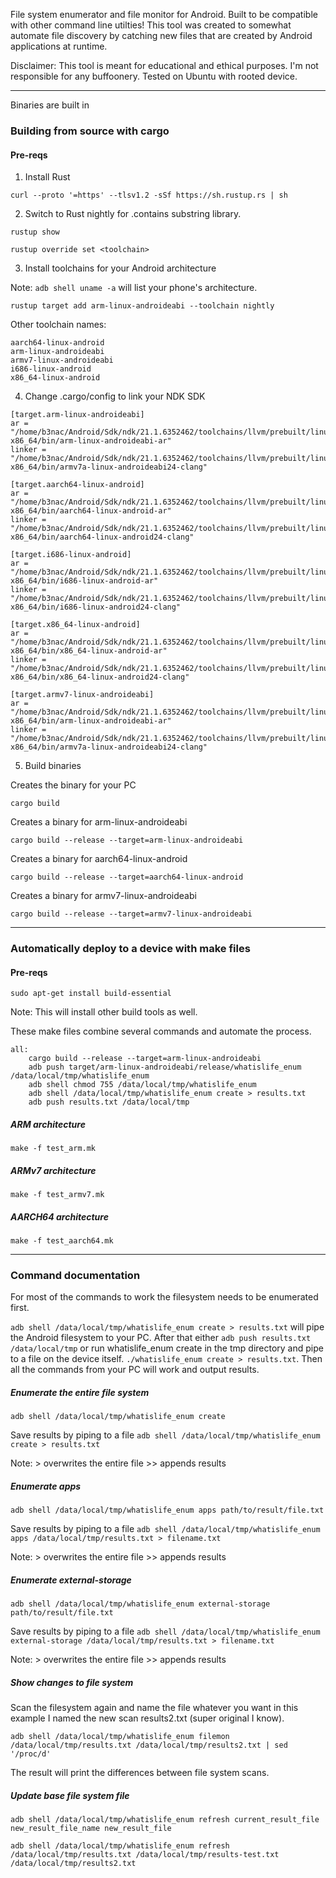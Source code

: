 File system enumerator and file monitor for Android. Built to be compatible with other command line utilties! This tool was created to somewhat automate file discovery by catching new files that are created by Android applications at runtime.

Disclaimer: This tool is meant for educational and ethical purposes. I'm not responsible for any buffoonery.
Tested on Ubuntu with rooted device.

---

Binaries are built in 

### Building from source with cargo

#### Pre-reqs

1. Install Rust

`curl --proto '=https' --tlsv1.2 -sSf https://sh.rustup.rs | sh`

2. Switch to Rust nightly for .contains substring library.

`rustup show`

`rustup override set <toolchain>`

3. Install toolchains for your Android architecture

Note: `adb shell uname -a` will list your phone's architecture.

`rustup target add arm-linux-androideabi --toolchain nightly`

Other toolchain names:

```
aarch64-linux-android
arm-linux-androideabi
armv7-linux-androideabi
i686-linux-android
x86_64-linux-android
```
4. Change .cargo/config to link your NDK SDK

```
[target.arm-linux-androideabi]
ar = "/home/b3nac/Android/Sdk/ndk/21.1.6352462/toolchains/llvm/prebuilt/linux-x86_64/bin/arm-linux-androideabi-ar"
linker = "/home/b3nac/Android/Sdk/ndk/21.1.6352462/toolchains/llvm/prebuilt/linux-x86_64/bin/armv7a-linux-androideabi24-clang"

[target.aarch64-linux-android]
ar = "/home/b3nac/Android/Sdk/ndk/21.1.6352462/toolchains/llvm/prebuilt/linux-x86_64/bin/aarch64-linux-android-ar"
linker = "/home/b3nac/Android/Sdk/ndk/21.1.6352462/toolchains/llvm/prebuilt/linux-x86_64/bin/aarch64-linux-android24-clang"

[target.i686-linux-android]
ar = "/home/b3nac/Android/Sdk/ndk/21.1.6352462/toolchains/llvm/prebuilt/linux-x86_64/bin/i686-linux-android-ar"
linker = "/home/b3nac/Android/Sdk/ndk/21.1.6352462/toolchains/llvm/prebuilt/linux-x86_64/bin/i686-linux-android24-clang"

[target.x86_64-linux-android]
ar = "/home/b3nac/Android/Sdk/ndk/21.1.6352462/toolchains/llvm/prebuilt/linux-x86_64/bin/x86_64-linux-android-ar"
linker = "/home/b3nac/Android/Sdk/ndk/21.1.6352462/toolchains/llvm/prebuilt/linux-x86_64/bin/x86_64-linux-android24-clang"

[target.armv7-linux-androideabi]
ar = "/home/b3nac/Android/Sdk/ndk/21.1.6352462/toolchains/llvm/prebuilt/linux-x86_64/bin/arm-linux-androideabi-ar"
linker = "/home/b3nac/Android/Sdk/ndk/21.1.6352462/toolchains/llvm/prebuilt/linux-x86_64/bin/armv7a-linux-androideabi24-clang"
```

5. Build binaries

Creates the binary for your PC

`cargo build`

Creates a binary for arm-linux-androideabi

`cargo build --release --target=arm-linux-androideabi`

Creates a binary for aarch64-linux-android

`cargo build --release --target=aarch64-linux-android`

Creates a binary for armv7-linux-androideabi

`cargo build --release --target=armv7-linux-androideabi`

---

### Automatically deploy to a device with make files

#### Pre-reqs

`sudo apt-get install build-essential`

Note: This will install other build tools as well.

These make files combine several commands and automate the process.

```
all:
	cargo build --release --target=arm-linux-androideabi
	adb push target/arm-linux-androideabi/release/whatislife_enum /data/local/tmp/whatislife_enum
	adb shell chmod 755 /data/local/tmp/whatislife_enum
	adb shell /data/local/tmp/whatislife_enum create > results.txt
	adb push results.txt /data/local/tmp

```

##### ARM architecture

`make -f test_arm.mk`

##### ARMv7 architecture

`make -f test_armv7.mk`

##### AARCH64 architecture

`make -f test_aarch64.mk`

---

### Command documentation

For most of the commands to work the filesystem needs to be enumerated first.

`adb shell /data/local/tmp/whatislife_enum create > results.txt` will pipe the Android filesystem to your PC. After that either `adb push results.txt /data/local/tmp` or run whatislife_enum create in the tmp directory and pipe to a file on the device itself. `./whatislife_enum create > results.txt`. Then all the commands from your PC will work and output results.

##### Enumerate the entire file system

`adb shell /data/local/tmp/whatislife_enum create`

Save results by piping to a file `adb shell /data/local/tmp/whatislife_enum create > results.txt`

Note: > overwrites the entire file >> appends results

##### Enumerate apps

`adb shell /data/local/tmp/whatislife_enum apps path/to/result/file.txt`

Save results by piping to a file `adb shell /data/local/tmp/whatislife_enum apps /data/local/tmp/results.txt > filename.txt`

Note: > overwrites the entire file >> appends results

##### Enumerate external-storage

`adb shell /data/local/tmp/whatislife_enum external-storage path/to/result/file.txt`

Save results by piping to a file `adb shell /data/local/tmp/whatislife_enum external-storage /data/local/tmp/results.txt > filename.txt`

Note: > overwrites the entire file >> appends results

##### Show changes to file system

Scan the filesystem again and name the file whatever you want in this example I named the new scan results2.txt (super original I know).

`adb shell /data/local/tmp/whatislife_enum filemon /data/local/tmp/results.txt /data/local/tmp/results2.txt | sed '/proc/d'`

The result will print the differences between file system scans.

##### Update base file system file

`adb shell /data/local/tmp/whatislife_enum refresh current_result_file new_result_file_name new_result_file`

`adb shell /data/local/tmp/whatislife_enum refresh /data/local/tmp/results.txt /data/local/tmp/results-test.txt /data/local/tmp/results2.txt`
